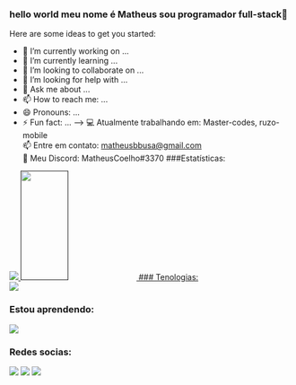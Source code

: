 ### hello world meu nome é Matheus sou programador full-stack👋


  

Here are some ideas to get you started:

- 🔭 I’m currently working on ...
- 🌱 I’m currently learning ...
- 👯 I’m looking to collaborate on ...
- 🤔 I’m looking for help with ...
- 💬 Ask me about ...
- 📫 How to reach me: ...
- 😄 Pronouns: ...
- ⚡ Fun fact: ...
-->
💻 Atualmente trabalhando em: Master-codes, ruzo-mobile<br>
📫 Entre em contato: matheusbbusa@gmail.com<br>
📱 Meu Discord: MatheusCoelho#3370
###Estatísticas:

<a href="">
    <img src="https://github-readme-stats.vercel.app/api?username=MatheusCoelho13&count_private=true" />
<img width="41%" height="195px" src="https://github-readme-stats.vercel.app/api/top-langs/?username=MatheusCoelho13&layout=compact&hide_border=true&title_color=ff91a4&text_color=ff91a4&bg_color=0d1117" />
### Tenologias:
<div>
<a href="https://skillicons.dev">
    <img src="https://skillicons.dev/icons?i=html,css,js,php,nodejs,mysql,vscode,pr &perline=7" />
</a>
</div?
>
<!--- separando-->

### Estou aprendendo:
<a href="https://skillicons.dev">
    <img src="https://skillicons.dev/icons?i=react,bots,flutter,mongodb, ts,androidstudio&perline=7" />
</a>

### Redes socias:
<div>
  <a href="https://www.linkedin.com/in/matheus-coelho-fernandes-b7a5231b3/" target="_blank"><img src="https://img.shields.io/badge/-LinkedIn-%230077B5?style=for-the-badge&logo=linkedin&logoColor=white" target="_blank"></a>
<a href="https://www.twitch.tv/Coelho_matheus" target="_blank"><img src="https://img.shields.io/badge/Twitch-9146FF?style=for-the-badge&logo=twitch&logoColor=white" target="_blank"></a>
<a href="https://www.youtube.com/channel/UCHVXDDvXMhP1zDgqv0DfKSw" target="_blank"><img src="https://img.shields.io/badge/YouTube-FF0000?style=for-the-badge&logo=youtube&logoColor=white" target="_blank"></a>

</div>

